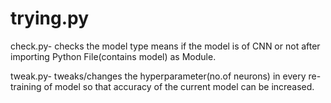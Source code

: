 # trying.py

check.py- checks the model type means if the model is of CNN or not after importing Python File(contains model) as Module. 

tweak.py- tweaks/changes the hyperparameter(no.of neurons) in every re-training of model so that accuracy of the current model can be increased.
